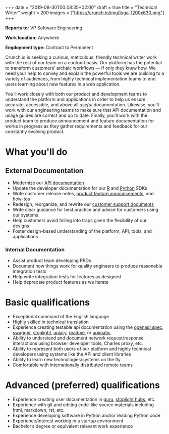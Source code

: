 +++
date = "2019-08-30T00:08:35+02:00"
draft = true
title = "Technical Writer"
weight = 200
images = ["https://crunch.io/img/logo-1200x630.png"]
+++

**Reports to:** VP Software Engineering

**Work location:** Anywhere

**Employment type:** Contract to Permanent

Crunch.io is seeking a curious, meticulous, friendly technical writer work with the rest of our team on a contract basis. Our platform has the potential to transform customers’ archaic workflows — if only they knew how. We need your help to convey and explain the powerful tools we are building to a variety of audiences, from highly technical implementation teams to end users learning about new features in a web application.

You’ll work closely with both our product and development teams to understand the platform and applications in order to help us ensure accurate, accessible, and above all *useful* documentation. Likewise, you’ll work with our engineering teams to make sure that API documentation and usage guides are correct and up to date. Finally, you’ll work with the product team to produce announcement and feature documentation for works in progress as they gather requirements and feedback for our constantly evolving product.

# What you'll do

## External Documentation
- Modernize our [API documentation](https://crunch.io/api/reference/)
- Update the developer documentation for our [R](https://github.com/Crunch-io/rcrunch) and [Python](https://github.com/Crunch-io/pycrunch) SDKs
- Write customer release notes, [product feature announcements](https://crunch.io/dev/features/), and how-tos
- Redesign, reorganize, and rewrite our [customer support documents](http://support.crunch.io/)
- Write clear guidance for best practice and advice for customers using our systems
- Help customers avoid falling into traps given the flexibility of our designs
- Foster design-based understanding of the platform, API, tools, and applications

### Internal Documentation

- Assist product team developing PRDs
- Document how things work for quality engineers to produce reasonable integration tests
- Help write integration tests for features as designed
- Help deprecate product features as we iterate

# Basic qualifications

- Exceptional command of the English language
- Highly skilled in technical translation
- Experience creating testable api documentation using the [openapi spec](https://www.openapis.org/about), [swagger](https://swagger.io), [stoplight](https://stoplight.io/), [apiary](https://apiary.io/), [readme](https://readme.com/documentation), or [apimatic](https://www.apimatic.io/).
- Ability to understand and document network request/response interactions using browser developer tools, Charles proxy, etc.
- Ability to represent both users of our platform and highly technical developers using systems like the API and client libraries
- Ability to learn new technologies/systems on the fly
- Comfortable with internationally distributed remote teams

# Advanced (preferred) qualifications

- Experience creating user documentation in [guru](https://www.getguru.com/), [stoplight hubs](https://stoplight.io/hubs/), etc.
- Experience with git and editing code-like source materials including html, markdown, rst, etc.
- Experience developing software in Python and/or reading Python code
- Experience/interest working in a startup environment
- Bachelor’s degree or equivalent relevant work experience

